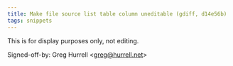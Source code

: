```yaml
---
title: Make file source list table column uneditable (gdiff, d14e56b)
tags: snippets
---
```


This is for display purposes only, not editing.

Signed-off-by: Greg Hurrell &lt;greg@hurrell.net&gt;
